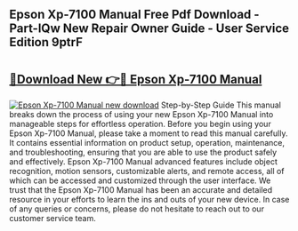## Epson Xp-7100 Manual Free Pdf Download - Part-lQw New Repair Owner Guide - User Service Edition 9ptrF

# <h2><a href="http://bc29157.oget.top/?id=Epson+Xp-7100+Manual">🔗Download New 👉🔴 Epson Xp-7100 Manual</a></h2>

[![Epson Xp-7100 Manual new download](https://i.imgur.com/5g1atiW.png)](http://bc29157.oget.top/?id=Epson+Xp-7100+Manual)
Step-by-Step Guide This manual breaks down the process of using your new Epson Xp-7100 Manual into manageable steps for effortless operation. Before you begin using your Epson Xp-7100 Manual, please take a moment to read this manual carefully. It contains essential information on product setup, operation, maintenance, and troubleshooting, ensuring that you are able to use the product safely and effectively. Epson Xp-7100 Manual advanced features include object recognition, motion sensors, customizable alerts, and remote access, all of which can be accessed and customized through the user interface. We trust that the Epson Xp-7100 Manual has been an accurate and detailed resource in your efforts to learn the ins and outs of your new device. In case of any queries or concerns, please do not hesitate to reach out to our customer service team.
